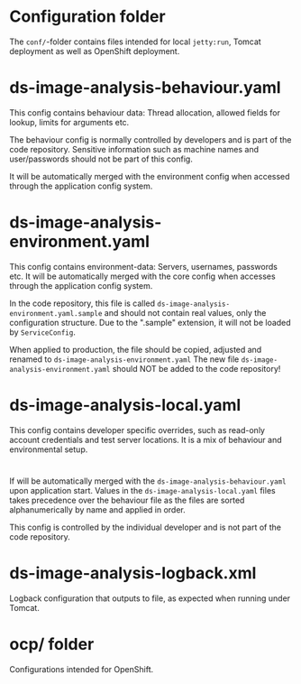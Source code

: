 # Configuration folder

The `conf/`-folder contains files intended for local `jetty:run`, Tomcat deployment as well as
OpenShift deployment.

# ds-image-analysis-behaviour.yaml

This config contains behaviour data: Thread allocation, allowed fields for lookup, limits for arguments etc.

The behaviour config is normally controlled by developers and is part of the code repository.
Sensitive information such as machine names and user/passwords should not be part of this config.

It will be automatically merged with the environment config when accessed through the
application config system.

# ds-image-analysis-environment.yaml

This config contains environment-data: Servers, usernames, passwords etc.
It will be automatically merged with the core config when accesses through the application config system.

In the code repository, this file is called `ds-image-analysis-environment.yaml.sample` and should not contain real
values, only the configuration structure. Due to the ".sample" extension, it will not be loaded by
`ServiceConfig`.

When applied to production, the file should be copied, adjusted and renamed to `ds-image-analysis-environment.yaml`
The new file `ds-image-analysis-environment.yaml` should NOT be added to the code repository!

# ds-image-analysis-local.yaml

This config contains developer specific overrides, such as read-only account credentials and test server locations.
It is a mix of behaviour and environmental setup.
#
If will be automatically merged with the `ds-image-analysis-behaviour.yaml` upon application start.
Values in the `ds-image-analysis-local.yaml` files takes precedence over the behaviour file as the files are sorted
alphanumerically by name and applied in order.

This config is controlled by the individual developer and is not part of the code repository.

# ds-image-analysis-logback.xml

Logback configuration that outputs to file, as expected when running under Tomcat.

# ocp/ folder

Configurations intended for OpenShift.
